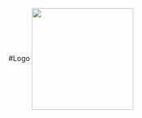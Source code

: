 #Logo
<img align="center" src="https://static.vecteezy.com/system/resources/previews/001/203/311/original/wings-angel-png.png" height="200px">
